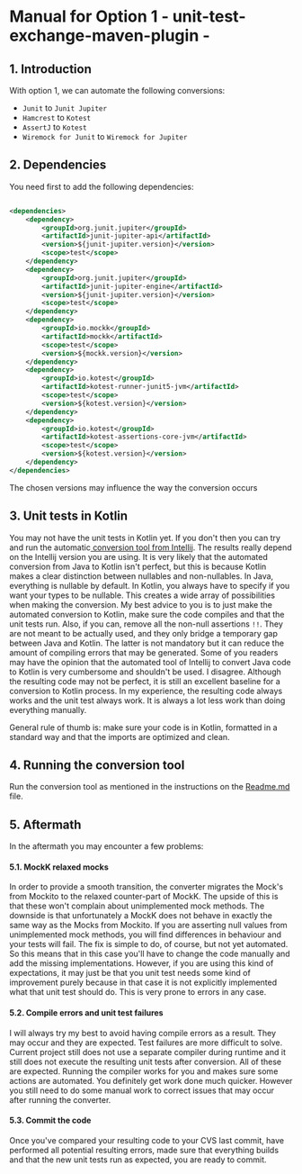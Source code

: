 # Manual for Option 1 - unit-test-exchange-maven-plugin - 

## 1. Introduction

With option 1, we can automate the following conversions:

- `Junit` to `Junit Jupiter`
- `Hamcrest` to `Kotest`
- `AssertJ` to `Kotest`
- `Wiremock for Junit` to `Wiremock for Jupiter`

## 2. Dependencies

You need first to add the following dependencies:

```xml

<dependencies>
    <dependency>
        <groupId>org.junit.jupiter</groupId>
        <artifactId>junit-jupiter-api</artifactId>
        <version>${junit-jupiter.version}</version>
        <scope>test</scope>
    </dependency>
    <dependency>
        <groupId>org.junit.jupiter</groupId>
        <artifactId>junit-jupiter-engine</artifactId>
        <version>${junit-jupiter.version}</version>
        <scope>test</scope>
    </dependency>
    <dependency>
        <groupId>io.mockk</groupId>
        <artifactId>mockk</artifactId>
        <scope>test</scope>
        <version>${mockk.version}</version>
    </dependency>
    <dependency>
        <groupId>io.kotest</groupId>
        <artifactId>kotest-runner-junit5-jvm</artifactId>
        <scope>test</scope>
        <version>${kotest.version}</version>
    </dependency>
    <dependency>
        <groupId>io.kotest</groupId>
        <artifactId>kotest-assertions-core-jvm</artifactId>
        <scope>test</scope>
        <version>${kotest.version}</version>
    </dependency>
</dependencies>
```

The chosen versions may influence the way the conversion occurs

## 3. Unit tests in Kotlin

You may not have the unit tests in Kotlin yet. If you don't then you can try and run the automatic[ conversion tool from Intellij](https://www.jetbrains.com/help/idea/get-started-with-kotlin.html#5f5d8c7). The results really depend on the Intellij version you are using. It is very likely that the automated conversion from Java to Kotlin isn't perfect, but this is because Kotlin makes a clear distinction between nullables and non-nullables. In Java, everything is nullable by default. In Kotlin, you always have to specify if you want your types to be nullable. This creates a wide array of possibilities when making the conversion. My best advice to you is to just make the automated conversion to Kotlin, make sure the code compiles and that the unit tests run. Also, if you can, remove all the non-null assertions `!!`. They are not meant to be actually used, and they only bridge a temporary gap between Java and Kotlin. The latter is not mandatory but it can reduce the amount of
compiling errors that may be generated. Some of you readers may have the opinion that the automated tool of Intellij to convert Java code to Kotlin is very cumbersome and shouldn't be used. I disagree. Although the resulting code may not be perfect, it is still an excellent baseline for a conversion to Kotlin process. In my experience, the resulting code always works and the unit test always work. It is always a lot less work than doing everything manually.
 
General rule of thumb is: make sure your code is in Kotlin, formatted in a standard way and that the imports are optimized and clean.

## 4. Running the conversion tool

Run the conversion tool as mentioned in the instructions on the [Readme.md](https://github.com/JEsperancinhaOrg/unit-test-exchange-maven-plugin/blob/main/unit-test-exchange-maven-plugin-runner/Readme.md) file.

## 5. Aftermath

In the aftermath you may encounter a few problems:

#### 5.1. MockK relaxed mocks

In order to provide a smooth transition, the converter migrates the Mock's from Mockito to the relaxed counter-part of MockK. The upside of this is that these won't complain about unimplemented mock methods. The downside is that unfortunately a MockK does not behave in exactly the same way as the Mocks from Mockito. If you are asserting null values from unimplemented mock methods, you will find differences in behaviour and your tests will fail. The fix is simple to do, of course, but not yet automated. So this means that in this case you'll have to change the code manually and add the missing implementations. However, if you are using this kind of expectations, it may just be that you unit test needs some kind of improvement purely because in that case it is not explicitly implemented what that unit test should do. This is very prone to errors in any case. 


#### 5.2. Compile errors and unit test failures

I will always try my best to avoid having compile errors as a result. They may occur and they are expected. Test failures are more difficult to solve. Current project still does not use a separate compiler during runtime and it still does not execute the resulting unit tests after conversion.
All of these are expected. Running the compiler works for you and makes sure some actions are automated. You definitely get work done much quicker. However you still need to do some manual work to correct issues that may occur after running the converter.

#### 5.3. Commit the code

Once you've compared your resulting code to your CVS last commit, have performed all potential resulting errors, made sure that everything builds and that the new unit tests run as expected, you are ready to commit.
